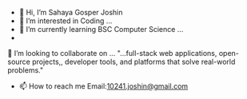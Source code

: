 - 👋 Hi, I’m Sahaya Gosper Joshin
- 👀 I’m interested in Coding ...
- 🌱 I’m currently learning BSC Computer Science ...
- 
💞️ I’m looking to collaborate on ...
"...full-stack web applications, open-source projects,, developer tools, and platforms that solve real-world problems."

- 📫 How to reach me Email:10241.joshin@gmail.com

  

<!---
joshin-707/joshin-707 is a ✨ special ✨ repository because its `README.md` (this file) appears on your GitHub profile.
You can click the Preview link to take a look at your changes.
--->
